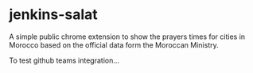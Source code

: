 # jenkins-salat
A simple public chrome extension to show the prayers times for cities in Morocco based on the official data form the Moroccan Ministry.

To test github teams integration...
